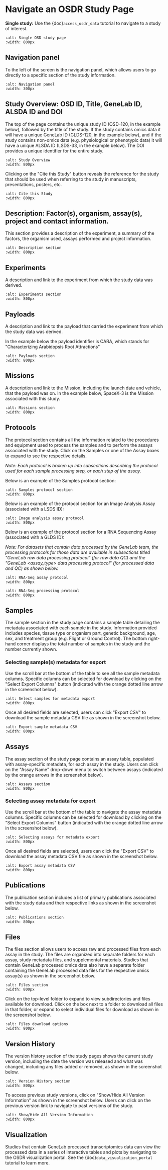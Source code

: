# Navigate an OSDR Study Page

**Single study:** Use the {doc}`access_osdr_data` tutorial to navigate to a study of interest.

```{image} ../../_static/images/osdr_study/osdr-single-study-page.png
:alt: Single OSD study page
:width: 800px
```

## Navigation panel

To the left of the screen is the navigation panel, which allows users to go directly to a specific section of the study information.
```{image} ../../_static/images/osdr_study/osdr-study-page-navigation-panel.png
:alt: Navigation panel
:width: 300px
```

## Study Overview: OSD ID, Title, GeneLab ID, ALSDA ID and DOI

The top of the page contains the unique study ID (OSD-120, in the example below), followed by the title of the study. If the study contains omics data it will have a unique GeneLab ID (GLDS-120, in the example below), and if the study contains non-omics data (e.g. physiological or phenotypic data) it will have a unique ALSDA ID (LSDS-33, in the example below). The DOI provides a unique identifier for the entire study.

```{image} ../../_static/images/osdr_study/osdr-study-page-study-overview.png
:alt: Study Overview
:width: 800px
```

Clicking on the "Cite this Study" button reveals the reference for the study that should be used when referring to the study in manuscripts, presentations, posters, etc. 

```{image} ../../_static/images/osdr_study/osdr-study-page-cite-study.png
:alt: Cite this Study
:width: 800px
```

## Description: Factor(s), organism, assay(s), project and contact information.

This section provides a description of the experiment, a summary of the factors, the organism used, assays performed and project information.

```{image} ../../_static/images/osdr_study/osdr-study-page-description.png
:alt: Description section
:width: 800px
```

## Experiments

A description and link to the experiment from which the study data was derived.

```{image} ../../_static/images/osdr_study/osdr-study-page-experiments.png
:alt: Experiments section
:width: 800px
```

## Payloads

A description and link to the payload that carried the experiment from which the study data was derived.  

In the example below the payload identifier is CARA, which stands for  "Characterizing Arabidopsis Root Attractions"

```{image} ../../_static/images/osdr_study/osdr-study-page-payloads.png
:alt: Payloads section
:width: 800px
```

## Missions

A description and link to the Mission, including the launch date and vehicle, that the payload was on. In the example below, SpaceX-3 is the Mission associated with this study.

```{image} ../../_static/images/osdr_study/osdr-study-page-missions.png
:alt: Missions section
:width: 800px
```

## Protocols

The protocol section contains all the information related to the procedures and equipment used to process the samples and to perform the assays associated with the study. Click on the Samples or one of the Assay boxes to expand to see the respective details.  

*Note: Each protocol is broken up into subsections describing the protocol used for each sample processing step, or each step of the assay.*

Below is an example of the Samples protocol section:

```{image} ../../_static/images/osdr_study/osdr-study-page-samples-protocol.png
:alt: Samples protocol section
:width: 800px
```

Below is an example of the protocol section for an Image Analysis Assay (associated with a LSDS ID):

```{image} ../../_static/images/osdr_study/osdr-study-page-ia-protocol.png
:alt: Image analysis assay protocol
:width: 800px
```

Below is an example of the protocol section for a RNA Sequencing Assay (associated with a GLDS ID):


*Note: For datasets that contain data processed by the GeneLab team, the processing protocols for those data are available in subsections titled "GeneLab raw data processing protocol" (for raw data QC)  and the "GeneLab <assay_type> data processing protocol" (for processed data and QC) as shown below.* 

```{image} ../../_static/images/osdr_study/osdr-study-page-rnaseq-assay-protocol.png  
:alt: RNA-Seq assay protocol  
:width: 800px
```

```{image} ../../_static/images/osdr_study/osdr-study-page-rnaseq-processing-protocol.png
:alt: RNA-Seq processing protocol   
:width: 800px
```

## Samples

The sample section in the study page contains a sample table detailing the metadata associated with each sample in the study. Information provided includes species, tissue type or organism part, genetic background, age, sex, and treatment group (e.g. Flight or Ground Control). The bottom right-hand corner displays the total number of samples in the study and the number currently shown.

### Selecting sample(s) metadata for export

Use the scroll bar at the bottom of the table to see all the sample metadata columns. Specific columns can be selected for download by clicking on  the "Select Export Columns" button (indicated with the orange dotted line arrow in the screenshot below).

```{image} ../../_static/images/osdr_study/osdr-study-page-exporting-sample-metadata-1.png
:alt: Select samples for metadata export
:width: 800px
```

Once all desired fields are selected, users can click "Export CSV" to download the sample metadata CSV file as shown in the screenshot below. 

```{image} ../../_static/images/osdr_study/osdr-study-page-exporting-sample-metadata-2.png
:alt: Export sample metadata CSV
:width: 800px
```

## Assays

The assay section of the study page contains an assay table, populated with assay-specific metadata, for each assay in the study. Users can click on the "Assay Name" drop-down menu to switch between assays (indicated by the orange arrows in the screenshot below). 

```{image} ../../_static/images/osdr_study/osdr-study-page-assay-selection.png
:alt: Assays section
:width: 800px
```

### Selecting assay metadata for export

Use the scroll bar at the bottom of the table to navigate the assay metadata columns. Specific columns can be selected for download by clicking on  the "Select Export Columns" button (indicated with the orange dotted line arrow in the screenshot below). 

```{image} ../../_static/images/osdr_study/osdr-study-page-exporting-assay-metadata-1.png
:alt: Selecting assays for metadata export
:width: 800px
```

Once all desired fields are selected, users can click the "Export CSV" to download the assay metadata CSV file as shown in the screenshot below. 

```{image} ../../_static/images/osdr_study/osdr-study-page-exporting-assay-metadata-2.png
:alt: Export assay metadata CSV
:width: 800px
```

## Publications

The publication section includes a list of primary publications associated with the study data and their respective links as shown in the screenshot below.

```{image} ../../_static/images/osdr_study/osdr-study-page-publications.png
:alt: Publications section
:width: 800px
```

## Files

The files section allows users to access raw and processed files from each assay in the study. The files are organized into separate folders for each assay, study metadata files, and supplemental materials. Studies that contain GeneLab processed omics data also have a separate folder containing the GeneLab processed data files for the respective omics assay(s) as shown in the screenshot below.

```{image} ../../_static/images/osdr_study/osdr-study-page-files.png
:alt: Files section
:width: 800px
```
 
Click on the top-level folder to expand to view subdirectories and files available for download. Click on the box next to a folder to download all files in that folder, or expand to select individual files for download as shown in the screenshot below. 
 
```{image} ../../_static/images/osdr_study/osdr-study-page-files-dropdown.png
:alt: Files download options
:width: 800px
```
 
## Version History
 
The version history section of the study pages shows the current study version, including the date the version was released and what was changed, including any files added or removed, as shown in the screenshot below. 
 
```{image} ../../_static/images/osdr_study/osdr-study-page-version-history.png
:alt: Version History section
:width: 800px
```
 
To access previous study versions, click on "Show/Hide All Version Information" as shown in the screenshot below. Users can click on the previous version link to navigate to past versions of the study.
 
```{image} ../../_static/images/osdr_study/osdr-study-page-all-version-history.png
:alt: Show/Hide All Version Information
:width: 800px
```
 
## Visualization

Studies that contain GeneLab processed transcriptomics data can view the processed data in a series of interactive tables and plots by navigating to the OSDR visualization portal. See the {doc}`data_visualization_portal` tutorial to learn more. 
